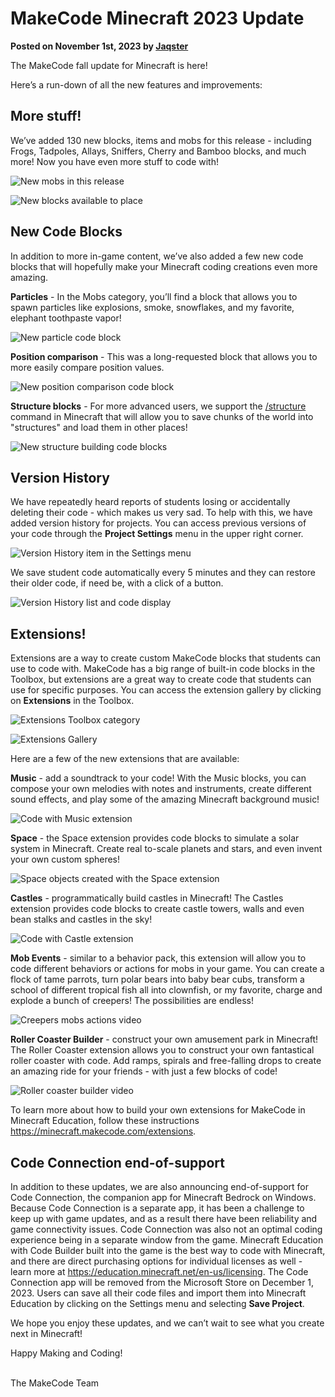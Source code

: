 # MakeCode Minecraft 2023 Update

**Posted on November 1st, 2023 by [Jaqster](https://github.com/jaqster)**

The MakeCode fall update for Minecraft is here!

Here’s a run-down of all the new features and improvements:

## More stuff!

We’ve added 130 new blocks, items and mobs for this release - including Frogs, Tadpoles, Allays, Sniffers, Cherry and Bamboo blocks, and much more! Now you have even more stuff to code with!

![New mobs in this release](/static/blog/minecraft/2023-release/new-mobs.png)

![New blocks available to place](/static/blog/minecraft/2023-release/new-blocks.png)

## New Code Blocks

In addition to more in-game content, we’ve also added a few new code blocks that will hopefully make your Minecraft coding creations even more amazing.

**Particles** - In the Mobs category, you’ll find a block that allows you to spawn particles like explosions, smoke, snowflakes, and my favorite, elephant toothpaste vapor!

![New particle code block](/static/blog/minecraft/2023-release/particle.png)

**Position comparison** - This was a long-requested block that allows you to more easily compare position values.

![New position comparison code block](/static/blog/minecraft/2023-release/position-comparison.png)

**Structure blocks** - For more advanced users, we support the [/structure]( https://learn.microsoft.com/en-us/minecraft/creator/commands/commands/structure) command in Minecraft that will allow you to save chunks of the world into "structures" and load them in other places!

![New structure building code blocks](/static/blog/minecraft/2023-release/structure.png)

## Version History

We have repeatedly heard reports of students losing or accidentally deleting their code - which makes us very sad. To help with this, we have added version history for projects. You can access previous versions of your code through the **Project Settings** menu in the upper right corner.

![Version History item in the Settings menu](/static/blog/minecraft/2023-release/settings-menu.png)

We save student code automatically every 5 minutes and they can restore their older code, if need be, with a click of a button.

![Version History list and code display](/static/blog/minecraft/2023-release/version-history.png)

## Extensions!

Extensions are a way to create custom MakeCode blocks that students can use to code with. MakeCode has a big range of built-in code blocks in the Toolbox, but extensions are a great way to create code that students can use for specific purposes. You can access the extension gallery by clicking on **Extensions** in the Toolbox.

![Extensions Toolbox category](/static/blog/minecraft/2023-release/toolbox.png)

![Extensions Gallery](/static/blog/minecraft/2023-release/extensions-gallery.png)

Here are a few of the new extensions that are available:

**Music** - add a soundtrack to your code! With the Music blocks, you can compose your own melodies with notes and instruments, create different sound effects, and play some of the amazing Minecraft background music!

![Code with Music extension](/static/blog/minecraft/2023-release/music-extension.png)

**Space** - the Space extension provides code blocks to simulate a solar system in Minecraft. Create real to-scale planets and stars, and even invent your own custom spheres!

![Space objects created with the Space extension](/static/blog/minecraft/2023-release/space.png)

**Castles** - programmatically build castles in Minecraft! The Castles extension provides code blocks to create castle towers, walls and even bean stalks and castles in the sky!

![Code with Castle extension](/static/blog/minecraft/2023-release/castle-extension.png)

**Mob Events** - similar to a behavior pack, this extension will allow you to code different behaviors or actions for mobs in your game. You can create a flock of tame parrots, turn polar bears into baby bear cubs, transform a school of different tropical fish all into clownfish, or my favorite, charge and explode a bunch of creepers! The possibilities are endless!

![Creepers mobs actions video](/static/blog/minecraft/2023-release/creepers.gif)

**Roller Coaster Builder** - construct your own amusement park in Minecraft! The Roller Coaster extension allows you to construct your own fantastical roller coaster with code. Add ramps, spirals and free-falling drops to create an amazing ride for your friends - with just a few blocks of code!

![Roller coaster builder video](/static/blog/minecraft/2023-release/roller-coaster.gif)

To learn more about how to build your own extensions for MakeCode in Minecraft Education, follow these instructions https://minecraft.makecode.com/extensions.

## Code Connection end-of-support

In addition to these updates, we are also announcing end-of-support for Code Connection, the companion app for Minecraft Bedrock on Windows. Because Code Connection is a separate app, it has been a challenge to keep up with game updates, and as a result there have been reliability and game connectivity issues. Code Connection was also not an optimal coding experience being in a separate window from the game. Minecraft Education with Code Builder built into the game is the best way to code with Minecraft, and there are direct purchasing options for individual licenses as well - learn more at https://education.minecraft.net/en-us/licensing. The Code Connection app will be removed from the Microsoft Store on December 1, 2023. Users can save all their code files and import them into Minecraft Education by clicking on the Settings menu and selecting **Save Project**.

We hope you enjoy these updates, and we can’t wait to see what you create next in Minecraft!

Happy Making and Coding!

</br>
The MakeCode Team
